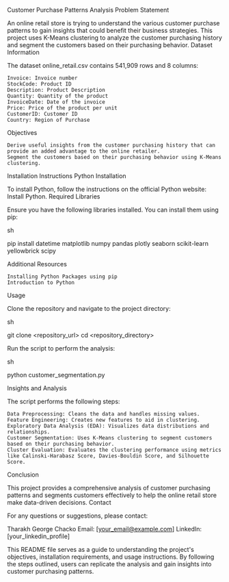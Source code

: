 Customer Purchase Patterns Analysis
Problem Statement

An online retail store is trying to understand the various customer purchase patterns to gain insights that could benefit their business strategies. This project uses K-Means clustering to analyze the customer purchasing history and segment the customers based on their purchasing behavior.
Dataset Information

The dataset online_retail.csv contains 541,909 rows and 8 columns:

    Invoice: Invoice number
    StockCode: Product ID
    Description: Product Description
    Quantity: Quantity of the product
    InvoiceDate: Date of the invoice
    Price: Price of the product per unit
    CustomerID: Customer ID
    Country: Region of Purchase

Objectives

    Derive useful insights from the customer purchasing history that can provide an added advantage to the online retailer.
    Segment the customers based on their purchasing behavior using K-Means clustering.

Installation Instructions
Python Installation

To install Python, follow the instructions on the official Python website: Install Python.
Required Libraries

Ensure you have the following libraries installed. You can install them using pip:

sh

pip install datetime matplotlib numpy pandas plotly seaborn scikit-learn yellowbrick scipy

Additional Resources

    Installing Python Packages using pip
    Introduction to Python

Usage

Clone the repository and navigate to the project directory:

sh

git clone <repository_url>
cd <repository_directory>

Run the script to perform the analysis:

sh

python customer_segmentation.py

Insights and Analysis

The script performs the following steps:

    Data Preprocessing: Cleans the data and handles missing values.
    Feature Engineering: Creates new features to aid in clustering.
    Exploratory Data Analysis (EDA): Visualizes data distributions and relationships.
    Customer Segmentation: Uses K-Means clustering to segment customers based on their purchasing behavior.
    Cluster Evaluation: Evaluates the clustering performance using metrics like Calinski-Harabasz Score, Davies-Bouldin Score, and Silhouette Score.

Conclusion

This project provides a comprehensive analysis of customer purchasing patterns and segments customers effectively to help the online retail store make data-driven decisions.
Contact

For any questions or suggestions, please contact:

Tharakh George Chacko
Email: [your_email@example.com]
LinkedIn: [your_linkedin_profile]

This README file serves as a guide to understanding the project's objectives, installation requirements, and usage instructions. By following the steps outlined, users can replicate the analysis and gain insights into customer purchasing patterns.
